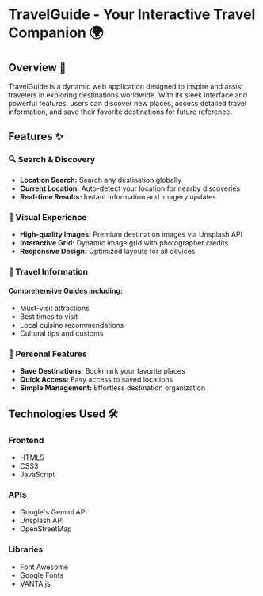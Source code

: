 # TravelGuide - Your Interactive Travel Companion 🌍

## Overview 🌟
TravelGuide is a dynamic web application designed to inspire and assist travelers in exploring destinations worldwide. With its sleek interface and powerful features, users can discover new places, access detailed travel information, and save their favorite destinations for future reference.

## Features ✨

### 🔍 Search & Discovery
- **Location Search:** Search any destination globally
- **Current Location:** Auto-detect your location for nearby discoveries
- **Real-time Results:** Instant information and imagery updates

### 📸 Visual Experience
- **High-quality Images:** Premium destination images via Unsplash API
- **Interactive Grid:** Dynamic image grid with photographer credits
- **Responsive Design:** Optimized layouts for all devices

### 🎯 Travel Information
#### Comprehensive Guides including:
- Must-visit attractions
- Best times to visit
- Local cuisine recommendations
- Cultural tips and customs

### 💾 Personal Features
- **Save Destinations:** Bookmark your favorite places
- **Quick Access:** Easy access to saved locations
- **Simple Management:** Effortless destination organization

## Technologies Used 🛠️

### Frontend
- HTML5
- CSS3
- JavaScript

### APIs
- Google's Gemini API
- Unsplash API
- OpenStreetMap

### Libraries
- Font Awesome
- Google Fonts
- VANTA.js
